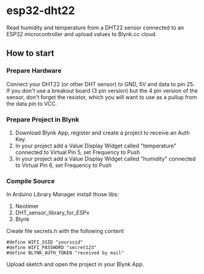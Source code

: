 # esp32-dht22

Read humidity and temperature from a DHT22 sensor connected to an ESP32 microcontroller and upload values to Blynk.cc cloud.

## How to start

### Prepare Hardware

Connect your DHT22 (or other DHT sensor) to GND, 5V and data to pin 25.
If you don't use a breakout board (3 pin version) but the 4 pin version of the sensor, don't forget the resistor, which you will want to use as a pullup from the data pin to VCC.

### Prepare Project in Blynk

1. Download Blynk App, register and create a project to receive an Auth Key.
2. In your project add a Value Display Widget called "temperature" connected to Virtual Pin 5, set Frequency to Push
3. In your project add a Value Display Widget called "humidity" connected to Virtual Pin 6, set Frequency to Push

### Compile Source

In Arduino Library Manager install those libs:

1. Neotimer
2. DHT_sensor_library_for_ESPx
3. Blynk

Create file secrets.h with the following content

    #define WIFI_SSID "yourssid"
    #define WIFI_PASSWORD "secret123"
    #define BLYNK_AUTH_TOKEN "received by mail"

Upload sketch and open the project in your Blynk App.
